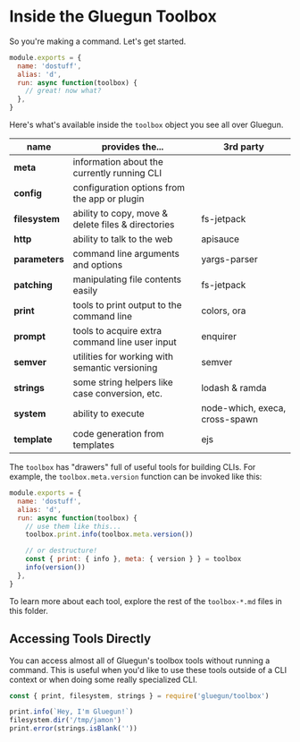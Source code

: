 # Inside the Gluegun Toolbox

So you're making a command. Let's get started.

```js
module.exports = {
  name: 'dostuff',
  alias: 'd',
  run: async function(toolbox) {
    // great! now what?
  },
}
```

Here's what's available inside the `toolbox` object you see all over Gluegun.

| name           | provides the...                                    | 3rd party                      |
| -------------- | -------------------------------------------------- | ------------------------------ |
| **meta**       | information about the currently running CLI        |                                |
| **config**     | configuration options from the app or plugin       |                                |
| **filesystem** | ability to copy, move & delete files & directories | fs-jetpack                     |
| **http**       | ability to talk to the web                         | apisauce                       |
| **parameters** | command line arguments and options                 | yargs-parser                   |
| **patching**   | manipulating file contents easily                  | fs-jetpack                     |
| **print**      | tools to print output to the command line          | colors, ora                    |
| **prompt**     | tools to acquire extra command line user input     | enquirer                       |
| **semver**     | utilities for working with semantic versioning     | semver                         |
| **strings**    | some string helpers like case conversion, etc.     | lodash & ramda                 |
| **system**     | ability to execute                                 | node-which, execa, cross-spawn |
| **template**   | code generation from templates                     | ejs                            |

The `toolbox` has "drawers" full of useful tools for building CLIs. For example, the `toolbox.meta.version` function can be invoked like this:

```js
module.exports = {
  name: 'dostuff',
  alias: 'd',
  run: async function(toolbox) {
    // use them like this...
    toolbox.print.info(toolbox.meta.version())

    // or destructure!
    const { print: { info }, meta: { version } } = toolbox
    info(version())
  },
}
```

To learn more about each tool, explore the rest of the `toolbox-*.md` files in this folder.

## Accessing Tools Directly

You can access almost all of Gluegun's toolbox tools without running a command. This is useful when you'd like to use these tools outside of a CLI context or when doing some really specialized CLI.

```js
const { print, filesystem, strings } = require('gluegun/toolbox')

print.info(`Hey, I'm Gluegun!`)
filesystem.dir('/tmp/jamon')
print.error(strings.isBlank(''))
```
